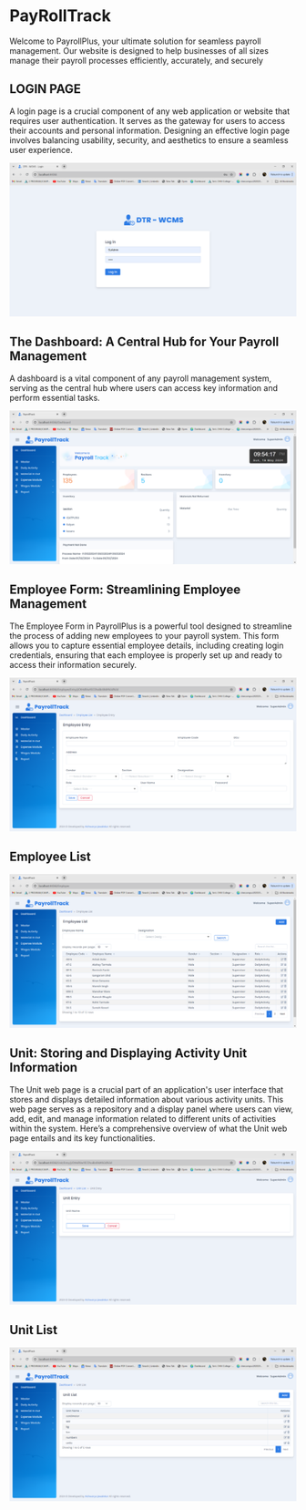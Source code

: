 # PayRollTrack
Welcome to PayrollPlus, your ultimate solution for seamless payroll management. Our website is designed to help businesses of all sizes manage their payroll processes efficiently, accurately, and securely

## **LOGIN PAGE**

A login page is a crucial component of any web application or website that requires user authentication. It serves as the gateway for users to access their accounts and personal information. Designing an effective login page involves balancing usability, security, and aesthetics to ensure a seamless user experience.

![This is login Page](https://github.com/DerWohlstand/PayRollTrack/blob/main/login.PNG)

## **The Dashboard: A Central Hub for Your Payroll Management**

A dashboard is a vital component of any payroll management system, serving as the central hub where users can access key information and perform essential tasks.


![This is dashboard Page](https://github.com/DerWohlstand/PayRollTrack/blob/main/dash.PNG)
 
## **Employee Form: Streamlining Employee Management**

The Employee Form in PayrollPlus is a powerful tool designed to streamline the process of adding new employees to your payroll system. This form allows you to capture essential employee details, including creating login credentials, ensuring that each employee is properly set up and ready to access their information securely.

![This is login Page](https://github.com/DerWohlstand/PayRollTrack/blob/main/empEntry.PNG)

## **Employee List**

![This is login Page](https://github.com/DerWohlstand/PayRollTrack/blob/main/empList.PNG)

## **Unit: Storing and Displaying Activity Unit Information**

The Unit web page is a crucial part of an application's user interface that stores and displays detailed information about various activity units. This web page serves as a repository and a display panel where users can view, add, edit, and manage information related to different units of activities within the system. Here’s a comprehensive overview of what the Unit web page entails and its key functionalities.

![This is login Page](https://github.com/DerWohlstand/PayRollTrack/blob/main/unitEntry.PNG)

## **Unit List**

![This is login Page](https://github.com/DerWohlstand/PayRollTrack/blob/main/UnitList.PNG)








